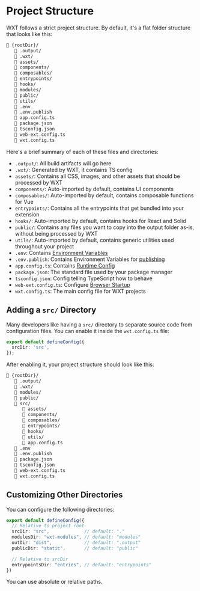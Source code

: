 # Project Structure

WXT follows a strict project structure. By default, it's a flat folder structure that looks like this:

<!-- prettier-ignore -->
```html
📂 {rootDir}/
   📁 .output/
   📁 .wxt/
   📁 assets/
   📁 components/
   📁 composables/
   📁 entrypoints/
   📁 hooks/
   📁 modules/
   📁 public/
   📁 utils/
   📄 .env
   📄 .env.publish
   📄 app.config.ts
   📄 package.json
   📄 tsconfig.json
   📄 web-ext.config.ts
   📄 wxt.config.ts
```

Here's a brief summary of each of these files and directories:

- `.output/`: All build artifacts will go here
- `.wxt/`: Generated by WXT, it contains TS config
- `assets/`: Contains all CSS, images, and other assets that should be processed by WXT
- `components/`: Auto-imported by default, contains UI components
- `composables/`: Auto-imported by default, contains composable functions for Vue
- `entrypoints/`: Contains all the entrypoints that get bundled into your extension
- `hooks/`: Auto-imported by default, contains hooks for React and Solid
- `public/`: Contains any files you want to copy into the output folder as-is, without being processed by WXT
- `utils/`: Auto-imported by default, contains generic utilities used throughout your project
- `.env`: Contains [Environment Variables](/guide/essentials/config/environment-variables)
- `.env.publish`: Contains Environment Variables for [publishing](/guide/essentials/publishing)
- `app.config.ts`: Contains [Runtime Config](/guide/essentials/config/runtime)
- `package.json`: The standard file used by your package manager
- `tsconfig.json`: Config telling TypeScript how to behave
- `web-ext.config.ts`: Configure [Browser Startup](/guide/essentials/config/browser-startup)
- `wxt.config.ts`: The main config file for WXT projects

## Adding a `src/` Directory

Many developers like having a `src/` directory to separate source code from configuration files. You can enable it inside the `wxt.config.ts` file:

```ts [wxt.config.ts]
export default defineConfig({
  srcDir: 'src',
});
```

After enabling it, your project structure should look like this:

<!-- prettier-ignore -->
```html
📂 {rootDir}/
   📁 .output/
   📁 .wxt/
   📁 modules/
   📁 public/
   📂 src/
      📁 assets/
      📁 components/
      📁 composables/
      📁 entrypoints/
      📁 hooks/
      📁 utils/
      📄 app.config.ts
   📄 .env
   📄 .env.publish
   📄 package.json
   📄 tsconfig.json
   📄 web-ext.config.ts
   📄 wxt.config.ts
```

## Customizing Other Directories

You can configure the following directories:

<!-- prettier-ignore -->
```ts [wxt.config.ts]
export default defineConfig({
  // Relative to project root
  srcDir: "src",             // default: "."
  modulesDir: "wxt-modules", // default: "modules"
  outDir: "dist",            // default: ".output"
  publicDir: "static",       // default: "public"

  // Relative to srcDir
  entrypointsDir: "entries", // default: "entrypoints"
})
```

You can use absolute or relative paths.
